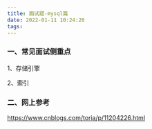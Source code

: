 ```yaml
---
title: 面试题-mysql篇
date: 2022-01-11 10:24:20
tags:
---
```


### 一、常见面试侧重点

1、存储引擎

2、索引

### 二、网上参考
https://www.cnblogs.com/toria/p/11204226.html
